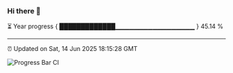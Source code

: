 ### Hi there 👋

⏳ Year progress { █████████████▁▁▁▁▁▁▁▁▁▁▁▁▁▁▁▁▁ } 45.14 %

---

⏰ Updated on Sat, 14 Jun 2025 18:15:28 GMT

![Progress Bar CI](https://github.com/code-lakshay/GitHub-Actions-Demo/workflows/Progress%20Bar%20CI/badge.svg)
